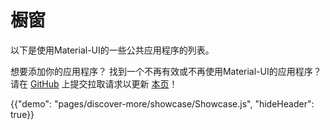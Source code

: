# 橱窗

<p class="description">以下是使用Material-UI的一些公共应用程序的列表。</p>

想要添加你的应用程序？ 找到一个不再有效或不再使用Material-UI的应用程序？ 请在 [GitHub](https://github.com/mui-org/material-ui) 上提交拉取请求以更新 [本页](https://github.com/mui-org/material-ui/blob/5c70845cc4d60918c528f3aa58416ed8851a259c/docs/src/pages/discover-more/showcase/Showcase.js#L31)！

{{"demo": "pages/discover-more/showcase/Showcase.js", "hideHeader": true}}